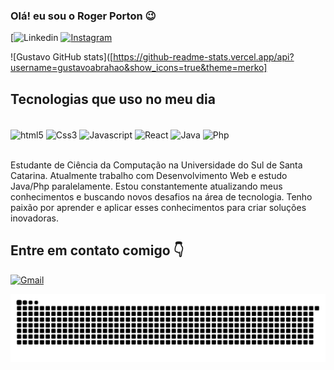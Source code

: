 ### Olá! eu sou o Roger Porton 😉

[![Linkedin](www.linkedin.com/in/roger-porton-kuntze-80152230b)
[![Instagram](https://img.shields.io/badge/Instagram-E4405F?style=for-the-badge&logo=instagram&logoColor=white)](https://www.instagram.com/roger._.pk?igsh=NXgzNDZkNXRobGNv&utm_source=qr)

![Gustavo GitHub stats]([https://github-readme-stats.vercel.app/api?username=gustavoabrahao&show_icons=true&theme=merko]

## Tecnologias que uso no meu dia

<div style="display: inline_block"><br/>
    <img align="center" alt="html5" src="https://img.shields.io/badge/HTML5-E34F26?style=for-the-badge&logo=html5&logoColor=white">
    <img align="center" alt="Css3" src="https://img.shields.io/badge/CSS3-1572B6?style=for-the-badge&logo=css3&logoColor=white">
    <img align="center" alt="Javascript" src="https://img.shields.io/badge/JavaScript-F7DF1E?style=for-the-badge&logo=javascript&logoColor=black">
    <img align="center" alt="React" src="https://img.shields.io/badge/React-20232A?style=for-the-badge&logo=react&logoColor=61DAFB">
    <img align="center" alt="Java" src="https://img.shields.io/badge/Java-ED8B00?style=for-the-badge&logo=openjdk&logoColor=white">
    <img align="center" alt="Php" src="https://img.shields.io/badge/PHP-777BB4?style=for-the-badge&logo=php&logoColor=white">
</div><br/>

Estudante de Ciência da Computação na Universidade do Sul de Santa Catarina. Atualmente trabalho com Desenvolvimento Web e estudo Java/Php paralelamente.
Estou constantemente atualizando meus conhecimentos e buscando novos desafios na área de tecnologia. Tenho paixão por aprender e aplicar esses conhecimentos para criar soluções inovadoras.

## Entre em contato comigo 👇

[![Gmail](https://img.shields.io/badge/Gmail-D14836?style=for-the-badge&logo=gmail&logoColor=white)](https://mail.google.com/mail/?view=cm&fs=1&to=rogerpk13@gmail.com)

<picture align="center">
  <source media="(prefers-color-scheme: dark)" srcset="https://raw.githubusercontent.com/gustavoabrahao/gustavoabrahao/output/github-contribution-grid-snake-dark.svg">
  <source media="(prefers-color-scheme: light)" srcset="https://raw.githubusercontent.com/gustavoabrahao/gustavoabrahao/output/github-contribution-grid-snake-dark.svg">
  <img align="center" alt="github contribution grid snake animation" src="https://raw.githubusercontent.com/gustavoabrahao/gustavoabrahao/output/github-contribution-grid-snake.svg">
</picture>
